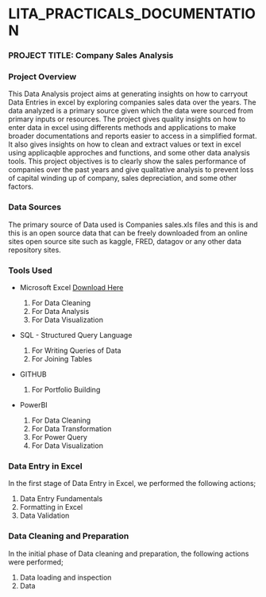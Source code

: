 # LITA_PRACTICALS_DOCUMENTATION

### PROJECT TITLE: Company Sales Analysis

### Project Overview
This Data Analysis project aims at generating insights on how to carryout Data Entries in excel by exploring companies sales data over the years. The data analyzed is a primary source given which the data were sourced from primary inputs or resources. The project gives quality insights on how to enter data in excel using differents methods and applications to make broader documentations and reports easier to access in a simplified format. It also gives insights on how to clean and extract values or text in excel using applicaqble approches and functions, and some other data analysis tools. This project objectives is to clearly show the sales performance of companies over the past years and give qualitative analysis to prevent loss of capital winding up of company, sales depreciation, and some other factors.   

### Data Sources
The primary source of Data used is Companies sales.xls files and this is and this is an open source data that can be freely downloaded from an online sites open source site such as kaggle, FRED, datagov or any other data repository sites.

### Tools Used
- Microsoft Excel [Download Here](https://www.microsoft.com)
   
  1. For Data Cleaning
  2. For Data Analysis
  3. For Data Visualization
      
- SQL - Structured Query Language
  
  1. For Writing Queries of Data
  2. For Joining Tables
    
- GITHUB
   
  1. For Portfolio Building
     
- PowerBI
    1. For Data Cleaning
    2. For Data Transformation
    3. For Power Query
    4. For Data Visualization

### Data Entry in Excel
In the first stage of Data Entry in Excel, we performed the following actions;
1. Data Entry Fundamentals
2. Formatting in Excel
3. Data Validation

### Data Cleaning and Preparation
In the initial phase of Data cleaning and preparation, the following actions were performed;
1. Data loading and inspection
2. Data 

       
       

